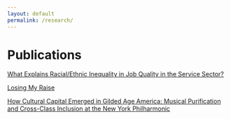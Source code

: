 ```yaml
---
layout: default
permalink: /research/
---
```


# Publications

[What Explains Racial/Ethnic Inequality in Job Quality in the Service Sector?](https://journals.sagepub.com/doi/10.1177/0003122420930018)

[Losing My Raise](https://academic.oup.com/ser/advance-article-abstract/doi/10.1093/ser/mwz006/5366224?redirectedFrom=fulltext)

[How Cultural Capital Emerged in Gilded Age America: Musical Purification and Cross-Class Inclusion at the New York Philharmonic](https://www.journals.uchicago.edu/doi/10.1086/696938?mobileUi=0)
